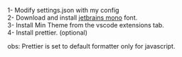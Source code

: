 1- Modify settings.json with my config <br>
2- Download and install <a href="https://www.jetbrains.com/lp/mono/">jetbrains mono</a> font. <br>
3- Install Min Theme from the vscode extensions tab.<br>
4- Install prettier. (optional)<br>

obs: Prettier is set to default formatter only for javascript.
